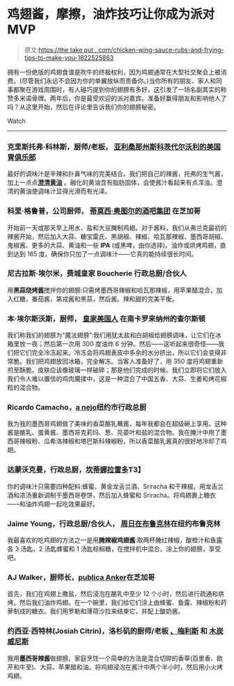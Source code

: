# 鸡翅酱，摩擦，油炸技巧让你成为派对 MVP

> 原文:[https://the take out . com/chicken-wing-sauce-rubs-and-frying-tips-to-make-you-1822525863](https://thetakeout.com/chicken-wing-sauces-rubs-and-frying-tips-to-make-you-1822525863)

拥有一份绝版的鸡翅食谱是吹牛的终极权利，因为鸡翅通常在大型社交聚会上被消费。(尽管我们永远不会因为你的单翼放纵而责备你。)当你所有的朋友、家人和同事都聚在游戏周围时，有人碰巧提到你的翅膀有多好，这引发了一场名副其实的称赞多米诺骨牌。两年后，你是最受欢迎的派对嘉宾。准备好赢得朋友和影响他人了吗？从这里开始，然后在评论里告诉我们你的翅膀秘密。

Watch

* * *

### 克里斯托弗·科林斯，厨师/老板， [亚利桑那州斯科茨代尔沃利的美国胃俱乐部](https://www.wallysgastropub.com/)

最好的调味汁是辛辣和扑鼻气味的完美结合。我们把自己的辣酱，托弗的生气酱，加上一点点[**澄清黄油**](https://thetakeout.com/why-clarified-butter-is-so-tasty-and-how-to-make-your-1821887554) 。融化的黄油含有脂肪固体，会使酱汁看起来有点浑浊。澄清的黄油使调味汁显得光滑而有光泽。

### 科里·格鲁普，公司厨师， [蒂莫西·奥图尔的酒吧集团](http://www.timothyotooles.com/) 在芝加哥

开始前一天或那天早上用水、盐和大豆腌制鸡翅。对于酱料，我们从弗兰克最初的辣酱开始，然后加入大蒜、糖宝雷氏、黑胡椒、辣椒、哈瓦那辣椒、墨西哥胡椒、鬼椒酱、更多的大蒜、黄油和一些 **IPA** (或黑啤，由你选择)。油炸或烘烤鸡翅，直到达到 165 度。确保你只加了一点调味汁——它真的能持续很长时间。

### 尼古拉斯·埃尔米，费城皇家 Boucherie 行政总厨/合伙人

用**黑蒜烧烤酱**搅拌你的翅膀:只需烤墨西哥辣椒和哈瓦那辣椒，用苹果醋混合，加入红糖，番茄酱，第戎酱和黑蒜，然后酱。辣和甜的完美平衡。

### 本·埃尔斯沃斯，厨师， [皇家美国人](http://theroyalamerican.com/) 在南卡罗来纳州的查尔斯顿

我们称我们的翅膀为“魔法翅膀”:我们用犹太盐和白胡椒给翅膀调味，让它们在冰箱里放一夜；然后第一次用 300 度油炸 6 分钟。然后——这听起来很奇怪——我们把它们完全冷冻起来。冷冻会将鸡翅表皮中多余的水分挤出，所以它们会变得非常脆。我们把鸡翅放回冰箱，完全解冻。当客人准备好了，用 350 度将鸡翅重新煎至酥脆。皮肤应该像玻璃一样破碎；那是他们完成的时候。我们立即将它们放入我们令人难以置信的鸡肉魔揉中，这是一种混合了中国五香、大蒜、生姜和烤花椒粒的混合物。

### Ricardo Camacho，[a nejo](http://anejonyc.com/)纽约市行政总厨

我为我的墨西哥鸡翅做了美味的香菜酪乳蘸酱，每年我都会在超级碗上享用。这种酱是酪乳、蛋黄酱、墨西哥克莉玛、葱、芫荽叶和盐的混合物。我在腌汁中用了墨西哥辣椒粉、瓜希洛辣椒和塔巴斯科辣椒粉，所以香菜酪乳酱真的很好地冷却了鸡翅。

### 达蒙沃克曼，行政总厨，[坎蒂娜拉雷多](https://www.cantinalaredo.com)T3】

你的调味汁只需要四种配料:蜂蜜、黄金龙舌兰酒、Sriracha 和干辣椒。用龙舌兰酒和浓汤重新调制干墨西哥卷饼，然后加入蜂蜜和 Sriracha。将鸡翅裹上糖衣——和油炸鸡翅一起吃效果最好。

### Jaime Young，行政总厨/合伙人， [周日在布鲁克林](https://www.sundayinbrooklyn.com/)在纽约布鲁克林

我最喜欢的吃鸡翅的方法之一是用**腌辣椒鸡翅酱**:取两杯腌红辣椒，酸橙汁和鱼露各 3 汤匙，2 汤匙蜂蜜和 1 汤匙棕榈糖，在搅拌机中混合。涂上你的翅膀，享受吧。

### AJ Walker，厨师长，[publica Anker](https://www.publicananker.com/)在芝加哥

首先，我们在鸡翅上撒盐，然后浸泡在酪乳中至少 12 个小时，然后进行疏通和烘烤。然后我们油炸鸡翅。在一个碗里，我们给它们涂上由蜂蜜、鱼露、辣椒粉和莳萝制成的糖衣。我们用罗勒和薄荷沙拉来结束它，并配上酸奶酱。

### 约西亚·西特林(Josiah Citrin)，洛杉矶的厨师/老板 [、梅利斯](http://www.melisse.com/) 和 [木炭威尼斯](https://www.charcoalvenice.com/)

我用**墨西哥辣酱**做翅膀。家庭烹饪一个简单的方法是混合切碎的香草(百里香、欧芹和牛至)、大蒜、苹果醋和油。将鸡翅浸泡在酱汁中两个半小时，然后用小火烤鸡翅。